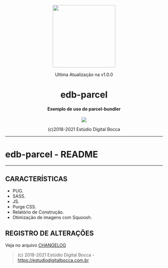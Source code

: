<p align="center">
  <img src="https://estudiodigitalbocca.com.br/edb-logo.svg" width="200px">
  <p align="center">Ultima Atualização na v1.0.0</p>
  <h1 align="center">edb-parcel</h1>
  <h4 align="center">
    Exemplo de uso do parcel-bundler
  </h4>
  <p align="center">
    <img src="https://badgen.net/badge/version/v1.0.0/orange">
  </p>
  <p align="center">(c)2018-2021 Estúdio Digital Bocca</p>
</p>

---

# edb-parcel - README

---

## CARACTERÍSTICAS

- PUG.
- SASS.
- JS.
- Purge CSS.
- Relatório de Construção.
- Otimização de imagens com Squoosh.

## REGISTRO DE ALTERAÇÕES

Veja no arquivo [CHANGELOG](CHANGELOG.md)

> (c) 2018-2021 Estúdio Digital Bocca - <https://estudiodigitalbocca.com.br>
